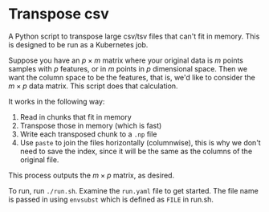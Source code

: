# Transpose csv
A Python script to transpose large csv/tsv files that can't fit in memory. This is designed to be run as a Kubernetes job. 

Suppose you have an $p \times m$ matrix where your original data is $m$ points samples with $p$ features, or in $m$ points in $p$ dimensional space. Then we want the column space to be the features, that is, we'd like to consider the $m \times p$ data matrix. This script does that calculation.

It works in the following way:
1. Read in chunks that fit in memory
2. Transpose those in memory (which is fast)
3. Write each transposed chunk to a `.np` file
4. Use `paste` to join the files horizontally (columnwise), this is why we don't need to save the index, since it will be the same as the columns of the original file. 

This process outputs the $m \times p$ matrix, as desired. 

To run, run `./run.sh`. Examine the `run.yaml` file to get started. The file name is passed in using `envsubst` which is defined as `FILE` in run.sh.